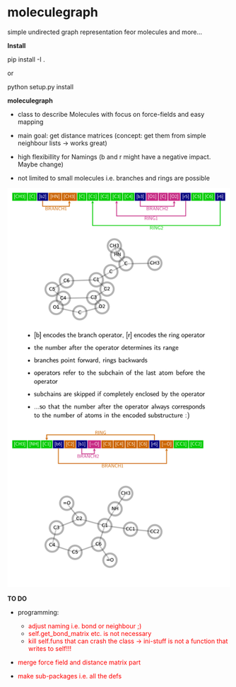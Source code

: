 # moleculegraph

simple undirected graph representation feor molecules and more...

**Install**

pip install -I .

or

python setup.py install

**moleculegraph**

- class to describe Molecules with focus on force-fields and easy mapping

- main goal: get distance matrices (concept: get them from simple neighbour lists -> works great)

- high flexibillity for Namings (b and r might have a negative impact. Maybe change)
    
- not limited to small molecules i.e. branches and rings are possible


![](latex/mdma.png?raw=true)


**TO DO**

- programming:

    - <span style="color:red"> adjust naming i.e. bond or neighbour ;) </span>
    - <span style="color:red">self.get_bond_matrix etc. is not necessary </span>
    - <span style="color:red">kill self.funs that can crash the class -> ini-stuff is not a function that writes to self!!! </span>
    
- <span style="color:red">merge force field and distance matrix part </span>

- <span style="color:red">make sub-packages i.e. all the defs </span>
